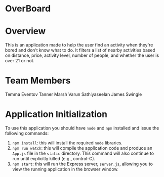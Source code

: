 # OverBoard

# Overview

This is an application made to help the user find an activity when they're bored and don't know what to do. It filters a list of nearby activities based on distance, price, activity level, number of people, and whether the user is over 21 or not.

# Team Members

Temma Eventov
Tanner Marsh
Varun Sathiyaseelan
James Swingle

# Application Initialization

To use this application you should have `node` and `npm` installed and issue the following commands:

1. `npm install`: this will install the required `node` libraries.
2. `npm run watch`: this will compile the application code and produce an `App.js` file in the `static` directory. This command will also continue to run until explicitly killed (e.g., control-C).
3. `npm start`: this will run the Express server, `server.js`, allowing you to view the running application in the browser window.
